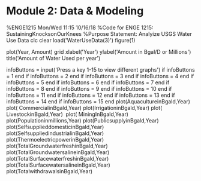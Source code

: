 # Module 2: Data & Modeling
%ENGE1215 Mon/Wed 11:15 10/16/18
%Code for ENGE 1215: SustainingKnocksonOurKnees
%Purpose Statement: Analyize USGS Water Use Data
clc
clear
load('WaterUseData(3)')
figure(1)

plot(Year, Amount)
grid
xlabel('Year')
ylabel('Amount in Bgal/D or Millions')
title('Amount of Water Used per year')

infoButtons = input('Press a key 1-15 to view different graphs')
if
    infoButtons = 1
end
if
    infoButtons = 2
end
if
    infoButtons = 3
end
if
    infoButtons = 4
end
if
    infoButtons = 5
end
if
    infoButtons = 6
end
if
    infoButtons = 7
end
if
    infoButtons = 8
end
if
    infoButtons = 9
end
if
    infoButtons = 10
end
if
    infoButtons = 11
end
if
    infoButtons = 12
end
if
    infoButtons = 13
end
if
    infoButtons = 14
end
if
    infoButtons = 15
end
plot(AquacultureinBgald,Year)
plot( CommercialinBgald,Year)
plot(IrrigationinBgald,Year)
plot( LivestockinBgald,Year) ​ 
plot( MiningInBgald,Year)
plot(Populationinmillions,Year) 
plot(PublicsupplyinBgald,Year)​
plot(SelfsupplieddomesticinBgald​,Year)
plot(SelfsuppliedindustrialinBgald,Year) ​
plot(ThermoelectricpowerinBgald,Year)
plot(TotalGroundwaterfreshinBgald,Year) 
plot(TotalGroundwatersalineinBgald​,Year)
plot(TotalSurfacewaterfreshinBgald,Year) 
plot(TotalSurfacewatersalineinBgald,Year)  
plot(TotalwithdrawalsinBgald,Year) 
 
 
 
 
 
 
